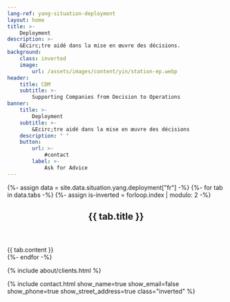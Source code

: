 ```yaml
---
lang-ref: yang-situation-deployment
layout: home
title: >-
    Deployment
description: >-
    &Ecirc;tre aidé dans la mise en œuvre des décisions.
background:
    class: inverted
    image:
        url: /assets/images/content/yin/station-ep.webp
header:
    title: CDM
    subtitle: >-
        Supporting Companies from Decision to Operations
banner:
    title: >-
        Deployment
    subtitle: >-
        &Ecirc;tre aidé dans la mise en œuvre des décisions
    description: " "
    button:
        url: >-
            #contact
        label: >-
            Ask for Advice
---
```


{%- assign data = site.data.situation.yang.deployment["fr"] -%}
{%- for tab in data.tabs -%}
{%- assign is-inverted = forloop.index | modulo: 2 -%}
<section id="{{ tab.id }}" {% if is-inverted == 0 %}class="inverted"{% endif %}>
    <header class="major">
        <h2>{{ tab.title }}</h2>
    </header>
    {{ tab.content }}
</section>
{%- endfor -%}

{% include about/clients.html %}

{% include contact.html show_name=true show_email=false show_phone=true show_street_address=true class="inverted" %}
